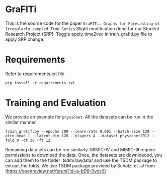 # GraFITi

This is the source code for the paper ``GraFITi: Graphs for Forecasting of Irregularly sampled Time Series``
Slight modification done for our Student Research Project (SRP):
Toggle apply_time2vec in train_grafiti.py file to apply SRP change.


# Requirements
<!-- python                    3.8.11

Pytorch                   1.9.0

sklearn                   0.0

numpy                     1.19.3 -->

Refer to requirements.txt file
```
pip install -r requirements.txt
```

# Training and Evaluation

We provide an example for ``physionet``. All the datasets can be run in the similar manner.

```
train_gratif.py --epochs 200 --learn-rate 0.001 --batch-size 128 --attn-head 1 --latent-dim 128 --nlayers 4 --dataset physionet2012 --fold 0 -ct 36 -ft 12
```

Remaining datasets can be run similarly. MIMIC-IV and MIMIC-III require permissions to download the data. Once, the datasets are downloaded, you can add them to the folder .tsdm/rawdata/ and use the TSDM package to extract the folds. We use TSDM package provided by Scholz .et .al from [https://openreview.net/forum?id=a-bD9-0ycs0]